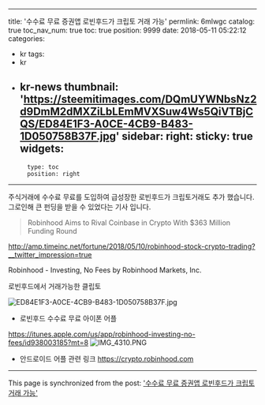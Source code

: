 
---
title: '수수료 무료 증권앱 로빈후드가 크립토 거래 가능'
permlink: 6mlwgc
catalog: true
toc_nav_num: true
toc: true
position: 9999
date: 2018-05-11 05:22:12
categories:
- kr
tags:
- kr
- kr-news
thumbnail: 'https://steemitimages.com/DQmUYWNbsNz2d9DmM2dMXZiLbLEmMVXSuw4Ws5QiVTBjCQS/ED84E1F3-A0CE-4CB9-B483-1D050758B37F.jpg'
sidebar:
    right:
        sticky: true
widgets:
    -
        type: toc
        position: right
---


주식거래에 수수료 무료를 도입하여 급성장한 로빈후드가 
크립토거래도 추가 했습니다.  
그로인해 큰 펀딩을 받을 수 있었다는 기사 입니다.  
>Robinhood Aims to Rival Coinbase in Crypto With $363 Million Funding Round

http://amp.timeinc.net/fortune/2018/05/10/robinhood-stock-crypto-trading?__twitter_impression=true

Robinhood - Investing, No Fees by Robinhood Markets, Inc.

로빈후드에서 거래가능한 클립토

![ED84E1F3-A0CE-4CB9-B483-1D050758B37F.jpg](https://steemitimages.com/DQmUYWNbsNz2d9DmM2dMXZiLbLEmMVXSuw4Ws5QiVTBjCQS/ED84E1F3-A0CE-4CB9-B483-1D050758B37F.jpg)

- 로빈후드 수수료 무료 아이폰 어플

https://itunes.apple.com/us/app/robinhood-investing-no-fees/id938003185?mt=8
![IMG_4310.PNG](https://steemitimages.com/DQmcrSqDUbAFenfzhmR5tRroZz6mvmY9hyymnrW6CNDEZhE/IMG_4310.PNG)

- 안드로이드 어플 관련 링크
https://crypto.robinhood.com

- - -

This page is synchronized from the post: ['수수료 무료 증권앱 로빈후드가 크립토 거래 가능'](https://steemit.com/@kingbit/6mlwgc)
